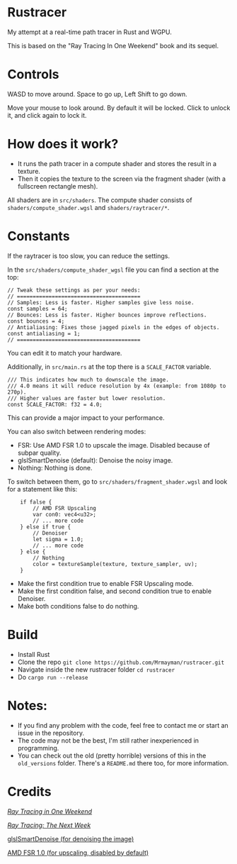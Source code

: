 # Rustracer
My attempt at a real-time path tracer in Rust and WGPU.

This is based on the "Ray Tracing In One Weekend" book and its sequel.

# Controls
WASD to move around. Space to go up, Left Shift to go down.

Move your mouse to look around. By default it will be locked. Click to unlock it, and click again to lock it.

# How does it work?
- It runs the path tracer in a compute shader and stores the result in a texture.
- Then it copies the texture to the screen via the fragment shader (with a fullscreen rectangle mesh).

All shaders are in `src/shaders`. The compute shader consists of `shaders/compute_shader.wgsl` and `shaders/raytracer/*`.

# Constants
If the raytracer is too slow, you can reduce the settings.

In the `src/shaders/compute_shader_wgsl` file you can find a section at the top:

```
// Tweak these settings as per your needs:
// =======================================
// Samples: Less is faster. Higher samples give less noise.
const samples = 64;
// Bounces: Less is faster. Higher bounces improve reflections.
const bounces = 4;
// Antialiasing: Fixes those jagged pixels in the edges of objects.
const antialiasing = 1;
// =======================================
```

You can edit it to match your hardware.

Additionally, in `src/main.rs` at the top there is a `SCALE_FACTOR` variable.

```
/// This indicates how much to downscale the image.
/// 4.0 means it will reduce resolution by 4x (example: from 1080p to 270p).
/// Higher values are faster but lower resolution.
const SCALE_FACTOR: f32 = 4.0;
```

This can provide a major impact to your performance.

You can also switch between rendering modes:
- FSR: Use AMD FSR 1.0 to upscale the image. Disabled because of subpar quality.
- glslSmartDenoise (default): Denoise the noisy image.
- Nothing: Nothing is done.

To switch between them, go to `src/shaders/fragment_shader.wgsl` and look for a statement like this:
```
    if false {
        // AMD FSR Upscaling
        var con0: vec4<u32>;
        // ... more code
    } else if true {
        // Denoiser
        let sigma = 1.0;
        // ... more code
    } else {
        // Nothing
        color = textureSample(texture, texture_sampler, uv);
    }
```
- Make the first condition true to enable FSR Upscaling mode.
- Make the first condition false, and second condition true to enable Denoiser.
- Make both conditions false to do nothing.

# Build
- Install Rust
- Clone the repo `git clone https://github.com/Mrmayman/rustracer.git`
- Navigate inside the new rustracer folder `cd rustracer`
- Do `cargo run --release`

# Notes:
- If you find any problem with the code, feel free to contact me or start an issue in the repository.
- The code may not be the best, I'm still rather inexperienced in programming.
- You can check out the old (pretty horrible) versions of this in the `old_versions` folder. There's a `README.md` there too, for more information.

# Credits
[_Ray Tracing in One Weekend_](https://raytracing.github.io/books/RayTracingInOneWeekend.html)

[_Ray Tracing: The Next Week_](https://raytracing.github.io/books/RayTracingTheNextWeek.html)

[glslSmartDenoise (for denoising the image)](https://github.com/BrutPitt/glslSmartDeNoise/tree/master)

[AMD FSR 1.0 (for upscaling, disabled by default)](https://github.com/GPUOpen-Effects/FidelityFX-FSR)